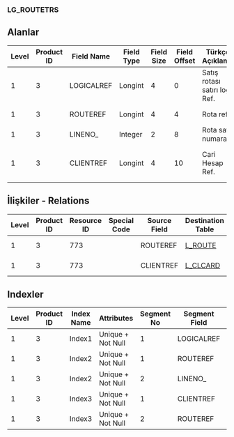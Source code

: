 ### LG_ROUTETRS

## Alanlar

**Level**|**Product ID**|**Field Name**|**Field Type**|**Field Size**|**Field Offset**|**Türkçe Açıklama**|**Expression**
-----|-----|-----|-----|-----|-----|-----|-----
1|3|LOGICALREF|Longint|4|0|Satış rotası satırı log. Ref.|Sales Route Line Logical Reference
1|3|ROUTEREF|Longint|4|4|Rota ref.|Route Reference
1|3|LINENO_|Integer|2|8|Rota satır numarası|Route Line Number
1|3|CLIENTREF|Longint|4|10|Cari Hesap Ref.|Account Receivable / Payable Reference

## İlişkiler - Relations
**Level**|**Product ID**|**Resource ID**|**Special Code**|**Source Field**|**Destination Table**|**Destination Field**|**Relation Type**|**Extra Condition**
-----|-----|-----|-----|-----|-----|-----|-----|-----
1|3|773||ROUTEREF|[L_ROUTE](../L_ROUTE "L_ROUTE")|LOGICALREF|one-to-one|
1|3|773||CLIENTREF|[L_CLCARD](../L_CLCARD "L_CLCARD")|LOGICALREF|one-to-one|

## Indexler
**Level**|**Product ID**|**Index Name**|**Attributes**|**Segment No**|**Segment Field**|**Sense**
-----|-----|-----|-----|-----|-----|-----
1|3|Index1|Unique + Not Null|1|LOGICALREF|Ascending
1|3|Index2|Unique + Not Null|1|ROUTEREF|Ascending
1|3|Index2|Unique + Not Null|2|LINENO_|Ascending
1|3|Index3|Unique + Not Null|1|CLIENTREF|Ascending
1|3|Index3|Unique + Not Null|2|ROUTEREF|Ascending
